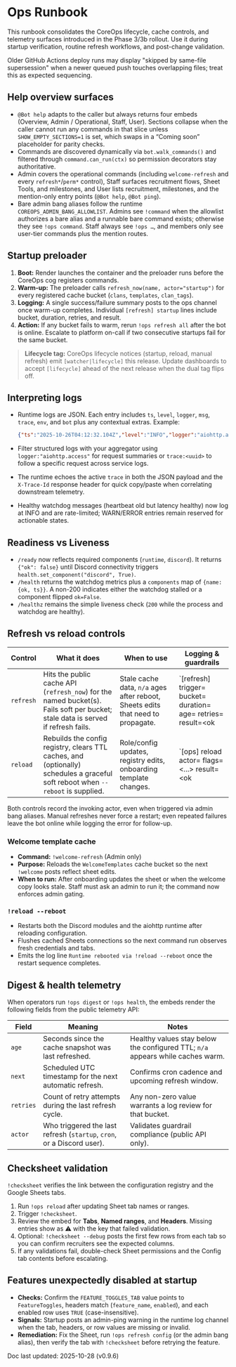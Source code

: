# Ops Runbook

This runbook consolidates the CoreOps lifecycle, cache controls, and telemetry surfaces
introduced in the Phase 3/3b rollout. Use it during startup verification, routine refresh
workflows, and post-change validation.

Older GitHub Actions deploy runs may display "skipped by same-file supersession" when a newer queued push touches overlapping files; treat this as expected sequencing.

## Help overview surfaces
- `@Bot help` adapts to the caller but always returns four embeds (Overview, Admin / Operational, Staff, User). Sections collapse when the caller cannot run any commands in that slice unless `SHOW_EMPTY_SECTIONS=1` is set, which swaps in a “Coming soon” placeholder for parity checks.
- Commands are discovered dynamically via `bot.walk_commands()` and filtered through `command.can_run(ctx)` so permission decorators stay authoritative.
- Admin covers the operational commands (including `welcome-refresh` and every `refresh*`/`perm*` control), Staff surfaces recruitment flows, Sheet Tools, and milestones, and User lists recruitment, milestones, and the mention-only entry points (`@Bot help`, `@Bot ping`).
- Bare admin bang aliases follow the runtime `COREOPS_ADMIN_BANG_ALLOWLIST`. Admins see `!command` when the allowlist authorizes a bare alias and a runnable bare command exists; otherwise they see `!ops command`. Staff always see `!ops …`, and members only see user-tier commands plus the mention routes.

## Startup preloader
1. **Boot:** Render launches the container and the preloader runs before the CoreOps cog
   registers commands.
2. **Warm-up:** The preloader calls `refresh_now(name, actor="startup")` for every
   registered cache bucket (`clans`, `templates`, `clan_tags`).
3. **Logging:** A single success/failure summary posts to the ops channel once warm-up
 completes. Individual `[refresh] startup` lines include bucket, duration, retries, and
  result.
4. **Action:** If any bucket fails to warm, rerun `!ops refresh all` after the bot is
  online. Escalate to platform on-call if two consecutive startups fail for the same
  bucket.

> **Lifecycle tag:** CoreOps lifecycle notices (startup, reload, manual refresh) emit
> `[watcher|lifecycle]` this release. Update dashboards to accept `[lifecycle]` ahead of
> the next release when the dual tag flips off.

## Interpreting logs
- Runtime logs are JSON. Each entry includes `ts`, `level`, `logger`, `msg`, `trace`,
  `env`, and `bot` plus any contextual extras. Example:

  ```json
  {"ts":"2025-10-26T04:12:32.104Z","level":"INFO","logger":"aiohttp.access","msg":"http_request","trace":"0a6c...","env":"prod","bot":"c1c","path":"/ready","method":"GET","status":200,"ms":4}
  ```
- Filter structured logs with your aggregator using `logger:"aiohttp.access"` for
  request summaries or `trace:<uuid>` to follow a specific request across service logs.
- The runtime echoes the active `trace` in both the JSON payload and the `X-Trace-Id`
  response header for quick copy/paste when correlating downstream telemetry.
- Healthy watchdog messages (heartbeat old but latency healthy) now log at INFO and are
  rate-limited; WARN/ERROR entries remain reserved for actionable states.

## Readiness vs Liveness
- `/ready` now reflects required components (`runtime`, `discord`). It returns
  `{"ok": false}` until Discord connectivity triggers `health.set_component("discord", True)`.
- `/health` returns the watchdog metrics plus a `components` map of `{name: {ok, ts}}`.
  A non-200 indicates either the watchdog stalled or a component flipped `ok=False`.
- `/healthz` remains the simple liveness check (`200` while the process and watchdog are
  healthy).

## Refresh vs reload controls
| Control | What it does | When to use | Logging & guardrails |
| --- | --- | --- | --- |
| `refresh` | Hits the public cache API (`refresh_now`) for the named bucket(s). Fails soft per bucket; stale data is served if refresh fails. | Stale cache data, `n/a` ages after reboot, Sheets edits that need to propagate. | `[refresh] trigger=<actor> bucket=<name> duration=<ms> age=<sec> retries=<n> result=<ok|fail>` |
| `reload` | Rebuilds the config registry, clears TTL caches, and (optionally) schedules a graceful soft reboot when `--reboot` is supplied. | Role/config updates, registry edits, onboarding template changes. | `[ops] reload actor=<member> flags=<...> result=<ok|fail>` plus `[ops] reboot scheduled` when requested. |

Both controls record the invoking actor, even when triggered via admin bang aliases.
Manual refreshes never force a restart; even repeated failures leave the bot online while
logging the error for follow-up.

### Welcome template cache
- **Command:** `!welcome-refresh` (Admin only)
- **Purpose:** Reloads the `WelcomeTemplates` cache bucket so the next `!welcome` posts
  reflect sheet edits.
- **When to run:** After onboarding updates the sheet or when the welcome copy looks
  stale. Staff must ask an admin to run it; the command now enforces admin gating.

### `!reload --reboot`
- Restarts both the Discord modules and the aiohttp runtime after reloading configuration.
- Flushes cached Sheets connections so the next command run observes fresh credentials and tabs.
- Emits the log line `Runtime rebooted via !reload --reboot` once the restart sequence completes.

## Digest & health telemetry
When operators run `!ops digest` or `!ops health`, the embeds render the following fields
from the public telemetry API:

| Field | Meaning | Notes |
| --- | --- | --- |
| `age` | Seconds since the cache snapshot was last refreshed. | Healthy values stay below the configured TTL; `n/a` appears while caches warm. |
| `next` | Scheduled UTC timestamp for the next automatic refresh. | Confirms cron cadence and upcoming refresh window. |
| `retries` | Count of retry attempts during the last refresh cycle. | Any non-zero value warrants a log review for that bucket. |
| `actor` | Who triggered the last refresh (`startup`, `cron`, or a Discord user). | Validates guardrail compliance (public API only). |

## Checksheet validation
`!checksheet` verifies the link between the configuration registry and the Google Sheets
tabs.

1. Run `!ops reload` after updating Sheet tab names or ranges.
2. Trigger `!checksheet`.
3. Review the embed for **Tabs**, **Named ranges**, and **Headers**. Missing entries show
   as ⚠️ with the key that failed validation.
4. Optional: `!checksheet --debug` posts the first few rows from each tab so you can
   confirm recruiters see the expected columns.
5. If any validations fail, double-check Sheet permissions and the Config tab contents
   before escalating.

## Features unexpectedly disabled at startup
- **Checks:** Confirm the `FEATURE_TOGGLES_TAB` value points to `FeatureToggles`, headers
  match (`feature_name`, `enabled`), and each enabled row uses `TRUE` (case-insensitive).
- **Signals:** Startup posts an admin-ping warning in the runtime log channel when the tab,
  headers, or row values are missing or invalid.
- **Remediation:** Fix the Sheet, run `!ops refresh config` (or the admin bang alias), then
  verify the tab with `!checksheet` before retrying the feature.

Doc last updated: 2025-10-28 (v0.9.6)
